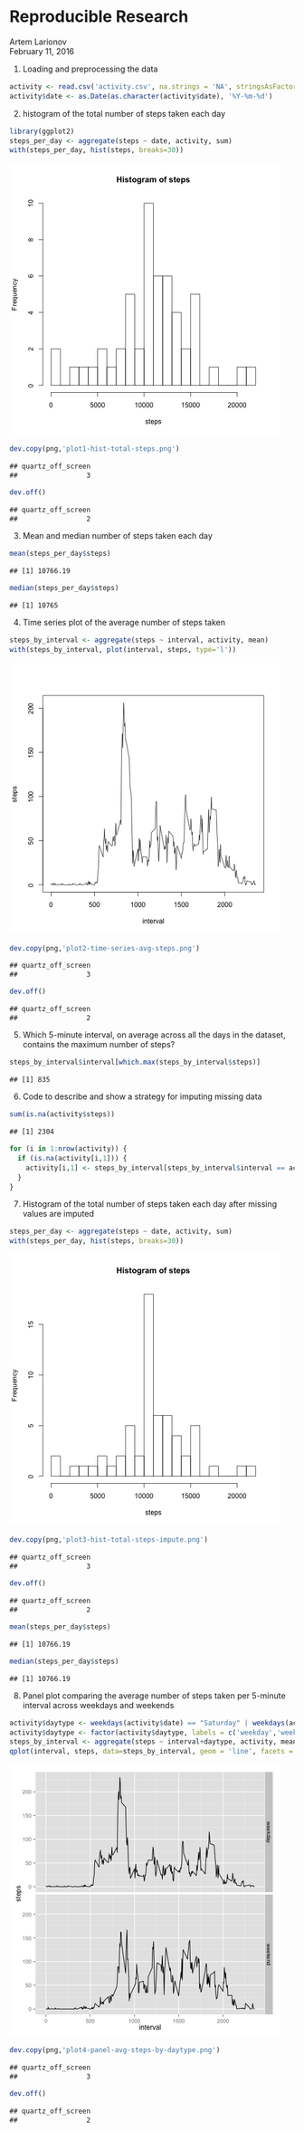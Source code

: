 # Reproducible Research
Artem Larionov  
February 11, 2016  

1. Loading and preprocessing the data

```r
activity <- read.csv('activity.csv', na.strings = 'NA', stringsAsFactors = F)
activity$date <- as.Date(as.character(activity$date), '%Y-%m-%d')
```

2. histogram of the total number of steps taken each day

```r
library(ggplot2)
steps_per_day <- aggregate(steps ~ date, activity, sum)
with(steps_per_day, hist(steps, breaks=30))
```

![](https://github.com/alarionov/RepData_PeerAssessment1/blob/master/figure/plot1-hist-total-steps.png) 

```r
dev.copy(png,'plot1-hist-total-steps.png')
```

```
## quartz_off_screen 
##                 3
```

```r
dev.off()
```

```
## quartz_off_screen 
##                 2
```

3. Mean and median number of steps taken each day

```r
mean(steps_per_day$steps)
```

```
## [1] 10766.19
```

```r
median(steps_per_day$steps)
```

```
## [1] 10765
```

4. Time series plot of the average number of steps taken

```r
steps_by_interval <- aggregate(steps ~ interval, activity, mean)
with(steps_by_interval, plot(interval, steps, type='l'))
```

![](https://github.com/alarionov/RepData_PeerAssessment1/blob/master/figure/plot2-time-series-avg-steps.png) 

```r
dev.copy(png,'plot2-time-series-avg-steps.png')
```

```
## quartz_off_screen 
##                 3
```

```r
dev.off()
```

```
## quartz_off_screen 
##                 2
```

5. Which 5-minute interval, on average across all the days in the dataset, contains the maximum number of steps?

```r
steps_by_interval$interval[which.max(steps_by_interval$steps)]
```

```
## [1] 835
```

6. Code to describe and show a strategy for imputing missing data

```r
sum(is.na(activity$steps))
```

```
## [1] 2304
```

```r
for (i in 1:nrow(activity)) {
  if (is.na(activity[i,1])) {
    activity[i,1] <- steps_by_interval[steps_by_interval$interval == activity[i,3],]$steps
  }
}
```

7. Histogram of the total number of steps taken each day after missing values are imputed

```r
steps_per_day <- aggregate(steps ~ date, activity, sum)
with(steps_per_day, hist(steps, breaks=30))
```

![](https://github.com/alarionov/RepData_PeerAssessment1/blob/master/figure/plot3-hist-total-steps-impute.png) 

```r
dev.copy(png,'plot3-hist-total-steps-impute.png')
```

```
## quartz_off_screen 
##                 3
```

```r
dev.off()
```

```
## quartz_off_screen 
##                 2
```

```r
mean(steps_per_day$steps)
```

```
## [1] 10766.19
```

```r
median(steps_per_day$steps)
```

```
## [1] 10766.19
```

 8. Panel plot comparing the average number of steps taken per 5-minute interval across weekdays and weekends

```r
activity$daytype <- weekdays(activity$date) == "Saturday" | weekdays(activity$date) == "Sunday"
activity$daytype <- factor(activity$daytype, labels = c('weekday','weekend'))
steps_by_interval <- aggregate(steps ~ interval+daytype, activity, mean)
qplot(interval, steps, data=steps_by_interval, geom = 'line', facets = daytype ~ .)
```

![](https://github.com/alarionov/RepData_PeerAssessment1/blob/master/figure/plot4-panel-avg-steps-by-daytype.png) 

```r
dev.copy(png,'plot4-panel-avg-steps-by-daytype.png')
```

```
## quartz_off_screen 
##                 3
```

```r
dev.off()
```

```
## quartz_off_screen 
##                 2
```

